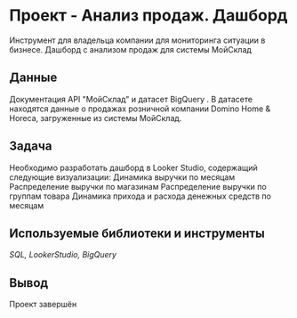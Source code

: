 # Проект - Анализ продаж. Дашборд
Инструмент для владельца компании для мониторинга ситуации в бизнесе. Дашборд с анализом продаж для системы МойСклад


## Данные

Документация API "МойСклад" и датасет BigQuery .
В датасете находятся данные о продажах розничной компании Domino Home & Horeca, загруженные из системы МойСклад.


## Задача

Необходимо разработать дашборд в Looker Studio, содержащий следующие визуализации:
Динамика выручки по месяцам
Распределение выручки по магазинам
Распределение выручки по группам товара
Динамика прихода и расхода денежных средств по месяцам


## Используемые библиотеки и инструменты
*SQL, LookerStudio, BigQuery*

## Вывод
Проект завершён

